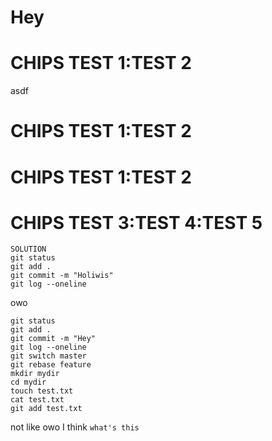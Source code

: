 # Hey

# CHIPS TEST 1:TEST 2

asdf

# CHIPS TEST 1:TEST 2
# CHIPS TEST 1:TEST 2
# CHIPS TEST 3:TEST 4:TEST 5

    SOLUTION
    git status
    git add .
    git commit -m "Holiwis"
    git log --oneline

owo

    git status
    git add .
    git commit -m "Hey"
    git log --oneline
    git switch master
    git rebase feature
    mkdir mydir
    cd mydir
    touch test.txt
    cat test.txt
    git add test.txt

not like owo I think
``what's this``